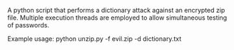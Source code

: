A python script that performs a dictionary attack against an encrypted zip file. Multiple execution threads are employed to allow simultaneous testing of passwords.

Example usage:
python unzip.py -f evil.zip -d dictionary.txt
